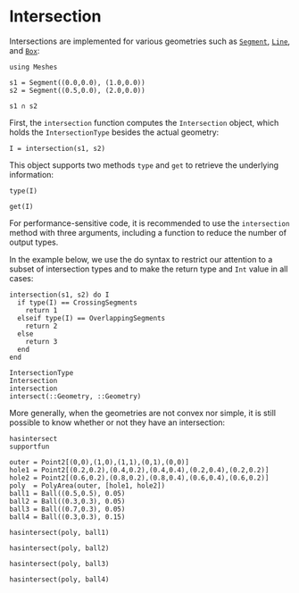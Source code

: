 # Intersection

Intersections are implemented for various geometries such
as [`Segment`](@ref), [`Line`](@ref), and [`Box`](@ref):

```@example intersection
using Meshes

s1 = Segment((0.0,0.0), (1.0,0.0))
s2 = Segment((0.5,0.0), (2.0,0.0))

s1 ∩ s2
```

First, the `intersection` function computes the `Intersection` object,
which holds the `IntersectionType` besides the actual geometry:

```@example intersection
I = intersection(s1, s2)
```

This object supports two methods `type` and `get` to retrieve
the underlying information:

```@example intersection
type(I)
```

```@example intersection
get(I)
```

For performance-sensitive code, it is recommended to use the `intersection`
method with three arguments, including a function to reduce the number of
output types.

In the example below, we use the do syntax to restrict our attention to a
subset of intersection types and to make the return type and `Int` value
in all cases:

```@example intersection
intersection(s1, s2) do I
  if type(I) == CrossingSegments
    return 1
  elseif type(I) == OverlappingSegments
    return 2
  else
    return 3
  end
end
```

```@docs
IntersectionType
Intersection
intersection
intersect(::Geometry, ::Geometry)
```

More generally, when the geometries are not convex nor simple,
it is still possible to know whether or not they have an intersection:

```@docs
hasintersect
supportfun
```

```@example intersection
outer = Point2[(0,0),(1,0),(1,1),(0,1),(0,0)]
hole1 = Point2[(0.2,0.2),(0.4,0.2),(0.4,0.4),(0.2,0.4),(0.2,0.2)]
hole2 = Point2[(0.6,0.2),(0.8,0.2),(0.8,0.4),(0.6,0.4),(0.6,0.2)]
poly  = PolyArea(outer, [hole1, hole2])
ball1 = Ball((0.5,0.5), 0.05)
ball2 = Ball((0.3,0.3), 0.05)
ball3 = Ball((0.7,0.3), 0.05)
ball4 = Ball((0.3,0.3), 0.15)

hasintersect(poly, ball1)
```

```@example intersection
hasintersect(poly, ball2)
```

```@example intersection
hasintersect(poly, ball3)
```

```@example intersection
hasintersect(poly, ball4)
```
